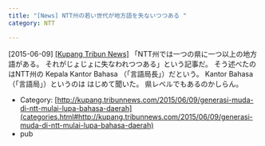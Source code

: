 ```yaml
---
title: "[News] NTT州の若い世代が地方語を失ないつつある "
category: NTT

---
```


[2015-06-09] [[Kupang Tribun News]](http://kupang.tribunnews.com/2015/06/09/generasi-muda-di-ntt-mulai-lupa-bahasa-daerah)  「NTT州では一つの県に一つ以上の地方語がある。
それがじょじょに失なわれつつある」という記事だ。
そう述べたのはNTT州の
Kepala Kantor Bahasa （「言語局長」）だという。
Kantor Bahasa （「言語局」）というのは
はじめて聞いた。
県レベルでもあるのかしらん。

- Category: [http://kupang.tribunnews.com/2015/06/09/generasi-muda-di-ntt-mulai-lupa-bahasa-daerah](categories.html#http://kupang.tribunnews.com/2015/06/09/generasi-muda-di-ntt-mulai-lupa-bahasa-daerah)
- pub

